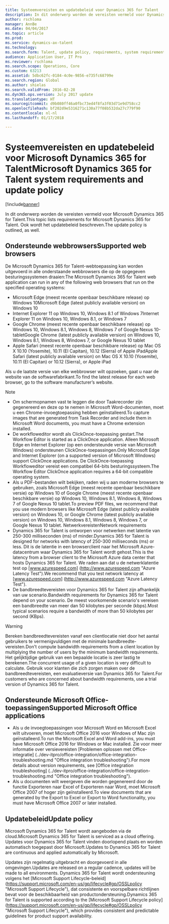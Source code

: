 ```yaml
---
title: Systeemvereisten en updatebeleid voor Dynamics 365 for Talent
description: In dit onderwerp worden de vereisten vermeld voor Dynamics 365 for Talent. Ook wordt het updatebeleid beschreven.
author: rschloma
manager: AnnBe
ms.date: 04/04/2017
ms.topic: article
ms.prod: 
ms.service: dynamics-ax-talent
ms.technology: 
ms.search.form: Talent, update policy, requirements, system requirements
audience: Application User, IT Pro
ms.reviewer: rschloma
ms.search.scope: Operations, Core
ms.custom: 63213
ms.assetid: 5dbc62fc-0184-4c0e-9856-e735fc68799e
ms.search.region: Global
ms.author: shielas
ms.search.validFrom: 2016-02-28
ms.dyn365.ops.version: July 2017 update
ms.translationtype: HT
ms.sourcegitcommit: d9b080ff46a0fbc73ed4f8fa3f03d71e9d758cc2
ms.openlocfilehash: bf202d9e5316271c130a77f08b532da27c779f90
ms.contentlocale: nl-nl
ms.lasthandoff: 01/17/2018

---
```


# <a name="microsoft-dynamics-365-for-talent-system-requirements-and-update-policy"></a><span data-ttu-id="6f72c-104">Systeemvereisten en updatebeleid voor Microsoft Dynamics 365 for Talent</span><span class="sxs-lookup"><span data-stu-id="6f72c-104">Microsoft Dynamics 365 for Talent system requirements and update policy</span></span>

[!include[banner](includes/banner.md)]


<span data-ttu-id="6f72c-105">In dit onderwerp worden de vereisten vermeld voor Microsoft Dynamics 365 for Talent.</span><span class="sxs-lookup"><span data-stu-id="6f72c-105">This topic lists requirements for Microsoft Dynamics 365 for Talent.</span></span> <span data-ttu-id="6f72c-106">Ook wordt het updatebeleid beschreven.</span><span class="sxs-lookup"><span data-stu-id="6f72c-106">The update policy is outlined, as well.</span></span>

## <a name="supported-web-browsers"></a><span data-ttu-id="6f72c-107">Ondersteunde webbrowsers</span><span class="sxs-lookup"><span data-stu-id="6f72c-107">Supported web browsers</span></span>

<span data-ttu-id="6f72c-108">De Microsoft Dynamics 365 for Talent-webtoepassing kan worden uitgevoerd in alle onderstaande webbrowsers die op de opgegeven besturingssystemen draaien:</span><span class="sxs-lookup"><span data-stu-id="6f72c-108">The Microsoft Dynamics 365 for Talent web application can run in any of the following web browsers that run on the specified operating systems:</span></span> 

*   <span data-ttu-id="6f72c-109">Microsoft Edge (meest recente openbaar beschikbare release) op Windows 10</span><span class="sxs-lookup"><span data-stu-id="6f72c-109">Microsoft Edge (latest publicly available version) on Windows 10</span></span>
*   <span data-ttu-id="6f72c-110">Internet Explorer 11 op Windows 10, Windows 8.1 of Windows 7</span><span class="sxs-lookup"><span data-stu-id="6f72c-110">Internet Explorer 11 on Windows 10, Windows 8.1, or Windows 7</span></span>
*   <span data-ttu-id="6f72c-111">Google Chrome (meest recente openbaar beschikbare release) op Windows 10, Windows 8.1, Windows 8, Windows 7 of Google Nexus 10-tablet</span><span class="sxs-lookup"><span data-stu-id="6f72c-111">Google Chrome (latest publicly available version) on Windows 10, Windows 8.1, Windows 8, Windows 7, or Google Nexus 10 tablet</span></span>
*   <span data-ttu-id="6f72c-112">Apple Safari (meest recente openbaar beschikbare release) op Mac OS X 10.10 (Yosemite), 10.11 (El Capitan), 10.12 (Sierra) of Apple iPad</span><span class="sxs-lookup"><span data-stu-id="6f72c-112">Apple Safari (latest publicly available version) on Mac OS X 10.10 (Yosemite), 10.11 (El Capitan) or 10.12 (Sierra), or Apple iPad</span></span>

<span data-ttu-id="6f72c-113">Als u de laatste versie van elke webbrowser wilt opzoeken, gaat u naar de website van de softwarefabrikant.</span><span class="sxs-lookup"><span data-stu-id="6f72c-113">To find the latest release for each web browser, go to the software manufacturer’s website.</span></span> 

> [!NOTE]
> * <span data-ttu-id="6f72c-114">Om schermopnamen vast te leggen die door Taakrecorder zijn gegenereerd en deze op te nemen in Microsoft Word-documenten, moet u een Chrome-invoegtoepassing hebben geïnstalleerd.</span><span class="sxs-lookup"><span data-stu-id="6f72c-114">To capture images that are generated from Task Recorder and include them in Microsoft Word documents, you must have a Chrome extension installed.</span></span> 
> * <span data-ttu-id="6f72c-115">De workfloweditor wordt als ClickOnce-toepassing gestart.</span><span class="sxs-lookup"><span data-stu-id="6f72c-115">The Workflow Editor is started as a ClickOnce application.</span></span> <span data-ttu-id="6f72c-116">Alleen Microsoft Edge en Internet Explorer (op een ondersteunde versie van Microsoft Windows) ondersteunen ClickOnce-toepassingen.</span><span class="sxs-lookup"><span data-stu-id="6f72c-116">Only Microsoft Edge and Internet Explorer (on a supported version of Microsoft Windows) support ClickOnce applications.</span></span> <span data-ttu-id="6f72c-117">De ClickOnce-toepassing Workfloweditor vereist een compatibel 64-bits besturingssysteem.</span><span class="sxs-lookup"><span data-stu-id="6f72c-117">The Workflow Editor ClickOnce application requires a 64-bit compatible operating system.</span></span>
> * <span data-ttu-id="6f72c-118">Als u PDF-bestanden wilt bekijken, raden wij u aan moderne browsers te gebruiken, zoals Microsoft Edge (meest recente openbaar beschikbare versie) op Windows 10 of Google Chrome (meest recente openbaar beschikbare versie) op Windows 10, Windows 8.1, Windows 8, Windows 7 of Google Nexus 10 tablet.</span><span class="sxs-lookup"><span data-stu-id="6f72c-118">To preview PDF files, we recommend that you use modern browsers like Microsoft Edge (latest publicly available version) on Windows 10, or Google Chrome (latest publicly available version) on Windows 10, Windows 8.1, Windows 8, Windows 7, or Google Nexus 10 tablet.</span></span>
<span data-ttu-id="6f72c-119">Netwerkvereisten</span><span class="sxs-lookup"><span data-stu-id="6f72c-119">Network requirements</span></span>
> * <span data-ttu-id="6f72c-120">Dynamics 365 for Talent is ontworpen voor netwerken met latentie van 250-300 milliseconden (ms) of minder.</span><span class="sxs-lookup"><span data-stu-id="6f72c-120">Dynamics 365 for Talent is designed for networks with latency of 250-300 milliseconds (ms) or less.</span></span> <span data-ttu-id="6f72c-121">Dit is de latentie in een browserclient naar het Microsoft Azure-datacentrum waar Dynamics 365 for Talent wordt gehost.</span><span class="sxs-lookup"><span data-stu-id="6f72c-121">This is the latency from a browser client to the Microsoft Azure data center that hosts Dynamics 365 for Talent.</span></span> <span data-ttu-id="6f72c-122">We raden aan dat u de netwerklatentie test op [www.azurespeed.com] (http://www.azurespeed.com "Azure Latency Test").</span><span class="sxs-lookup"><span data-stu-id="6f72c-122">We recommend that you test network latency at [www.azurespeed.com] (http://www.azurespeed.com "Azure Latency Test").</span></span>
> * <span data-ttu-id="6f72c-123">De bandbreedtevereisten voor Dynamics 365 for Talent zijn afhankelijk van uw scenario.</span><span class="sxs-lookup"><span data-stu-id="6f72c-123">Bandwidth requirements for Dynamics 365 for Talent depend on your scenario.</span></span> <span data-ttu-id="6f72c-124">De meest voorkomende scenario's vereisen een bandbreedte van meer dan 50 kilobytes per seconde (kbps).</span><span class="sxs-lookup"><span data-stu-id="6f72c-124">Most typical scenarios require a bandwidth of more than 50 kilobytes per second (KBps).</span></span>

> [!WARNING]
> <span data-ttu-id="6f72c-125">Bereken bandbreedtevereisten vanaf een clientlocatie niet door het aantal gebruikers te vermenigvuldigen met de minimale bandbreedte-vereisten.</span><span class="sxs-lookup"><span data-stu-id="6f72c-125">Don't compute bandwidth requirements from a client location by multiplying the number of users by the minimum bandwidth requirements.</span></span> <span data-ttu-id="6f72c-126">Het gelijktijdige gebruik van een bepaalde locatie is zeer lastig te berekenen.</span><span class="sxs-lookup"><span data-stu-id="6f72c-126">The concurrent usage of a given location is very difficult to calculate.</span></span> <span data-ttu-id="6f72c-127">Gebruik voor klanten die zich zorgen maken over de bandbreedtevereisten, een evaluatieversie van Dynamics 365 for Talent.</span><span class="sxs-lookup"><span data-stu-id="6f72c-127">For customers who are concerned about bandwidth requirements, use a trial version of Dynamics 365 for Talent.</span></span>

## <a name="supported-microsoft-office-applications"></a><span data-ttu-id="6f72c-128">Ondersteunde Microsoft Office-toepassingen</span><span class="sxs-lookup"><span data-stu-id="6f72c-128">Supported Microsoft Office applications</span></span>

*   <span data-ttu-id="6f72c-129">Als u de invoegtoepassingen voor Microsoft Word en Microsoft Excel wilt uitvoeren, moet Microsoft Office 2016 voor Windows of Mac zijn geïnstalleerd.</span><span class="sxs-lookup"><span data-stu-id="6f72c-129">To run the Microsoft Excel and Word add-ins, you must have Microsoft Office 2016 for Windows or Mac installed.</span></span> <span data-ttu-id="6f72c-130">Zie voor meer informatie over versievereisten [Problemen oplossen met Office-integratie] (../dev-itpro/office-integration/office-integration-troubleshooting.md "Office integration troubleshooting").</span><span class="sxs-lookup"><span data-stu-id="6f72c-130">For more details about version requirements, see [Office integration troubleshooting] (../dev-itpro/office-integration/office-integration-troubleshooting.md "Office integration troubleshooting").</span></span>
*   <span data-ttu-id="6f72c-131">Als u documenten wilt weergeven die worden gegenereerd door de functie Exporteren naar Excel of Exporteren naar Word, moet Microsoft Office 2007 of hoger zijn geïnstalleerd.</span><span class="sxs-lookup"><span data-stu-id="6f72c-131">To view documents that are generated by the Export to Excel or Export to Word functionality, you must have Microsoft Office 2007 or later installed.</span></span>

## <a name="update-policy"></a><span data-ttu-id="6f72c-132">Updatebeleid</span><span class="sxs-lookup"><span data-stu-id="6f72c-132">Update policy</span></span>

<span data-ttu-id="6f72c-133">Microsoft Dynamics 365 for Talent wordt aangeboden via de cloud.</span><span class="sxs-lookup"><span data-stu-id="6f72c-133">Microsoft Dynamics 365 for Talent is serviced as a cloud offering.</span></span> <span data-ttu-id="6f72c-134">Updates voor Dynamics 365 for Talent vinden doorlopend plaats en worden automatisch toegepast door Microsoft.</span><span class="sxs-lookup"><span data-stu-id="6f72c-134">Updates to Dynamics 365 for Talent are continuous and applied automatically by Microsoft.</span></span>

<span data-ttu-id="6f72c-135">Updates zijn regelmatig uitgebracht en doorgevoerd in alle omgevingen.</span><span class="sxs-lookup"><span data-stu-id="6f72c-135">Updates are released on a regular cadence, updates will be made to all environments.</span></span>  <span data-ttu-id="6f72c-136">Dynamics 365 for Talent wordt ondersteuning volgens het [Microsoft Support Lifecycle-beleid] (https://support.microsoft.com/en-us/gp/lifecycle#gp/OSSLpolicy "Microsoft Support Lifecycle"), dat consistente en voorspelbare richtlijnen bevat voor de beschikbaarheid van productondersteuning.</span><span class="sxs-lookup"><span data-stu-id="6f72c-136">Dynamics 365 for Talent is supported according to the [Microsoft Support Lifecycle policy] (https://support.microsoft.com/en-us/gp/lifecycle#gp/OSSLpolicy "Microsoft Support Lifecycle"), which provides consistent and predictable guidelines for product support availability.</span></span>

